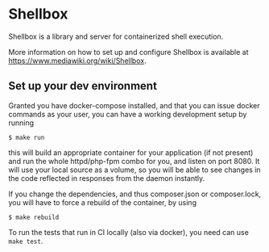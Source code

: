 Shellbox
========

Shellbox is a library and server for containerized shell execution.

More information on how to set up and configure Shellbox is available
at <https://www.mediawiki.org/wiki/Shellbox>.

## Set up your dev environment
Granted you have docker-compose installed, and that you can issue docker commands as your user, you can have 
a working development setup by running

    $ make run

this will build an appropriate container for your application (if not present) and run the whole
httpd/php-fpm combo for you, and listen on port 8080. It will use your local source as a volume, so you will be able to see changes in the code reflected in responses from the daemon instantly.

If you change the dependencies, and thus composer.json or composer.lock, you will have to force a rebuild of the container, by using 

    $ make rebuild

To run the tests that run in CI locally (also via docker), you need can use `make test`.
